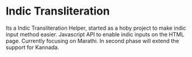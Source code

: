 # Indic Transliteration
Its a Indic Transliteration Helper, started as a hoby project to make indic input method easier.
Javascript API to enable indic inputs on the HTML page. Currently focusing on Marathi.
In second phase will extend the support for Kannada.
